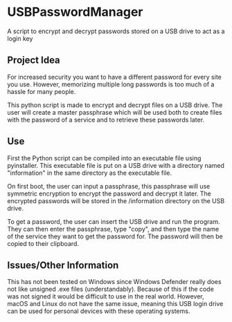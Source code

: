 # USBPasswordManager
A script to encrypt and decrypt passwords stored on a USB drive to act as a login key

## Project Idea ##

For increased security you want to have a different password for every site you use. However, memorizing multiple long passwords is too much of a hassle for many people.

This python script is made to encrypt and decrypt files on a USB drive. The user will create a master passphrase which will be used both to create files with the password of a service and to retrieve these passwords later.

## Use ##

First the Python script can be compiled into an executable file using pyinstaller.
This executable file is put on a USB drive with a directory named "information" in the same directory as the executable file.

On first boot, the user can input a passphrase, this passphrase will use symmetric encryption to encrypt the password and decrypt it later.
The encrypted passwords will be stored in the /information directory on the USB drive.

To get a password, the user can insert the USB drive and run the program. They can then enter the passphrase, type "copy", and then type the name of the service they want to get the password for.
The password will then be copied to their clipboard.

## Issues/Other Information ##

This has not been tested on Windows since Windows Defender really does not like unsigned .exe files (understandably).
Because of this if the code was not signed it would be difficult to use in the real world.
However, macOS and Linux do not have the same issue, meaning this USB login drive can be used for personal devices with these operating systems.
